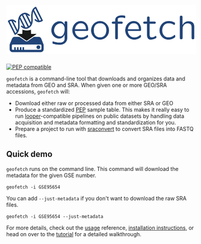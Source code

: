 # <img src="img/geofetch_logo.svg" class="img-header">

[![PEP compatible](http://pepkit.github.io/img/PEP-compatible-green.svg)](http://pepkit.github.io)

`geofetch` is a command-line tool that downloads and organizes data and metadata from GEO and SRA. When given one or more GEO/SRA accessions, `geofetch` will:

  - Download either raw or processed data from either SRA or GEO
  - Produce a standardized [PEP](http://pepkit.github.io) sample table. This makes it really easy to run [looper](https://pepkit.github.io/docs/looper/)-compatible pipelines on public datasets by handling data acquisition and metadata formatting and standardization for you.
  - Prepare a project to run with [sraconvert](sra_convert.md) to convert SRA files into FASTQ files.

## Quick demo

`geofetch` runs on the command line. This command will download the metadata for the given GSE number.

```console
geofetch -i GSE95654
```

You can add `--just-metadata` if you don't want to download the raw SRA files.

```console
geofetch -i GSE95654 --just-metadata
```

For more details, check out the [usage](usage.md) reference, [installation instructions](install.md), or head on over to the [tutorial](tutorial.md) for a detailed walkthrough.



